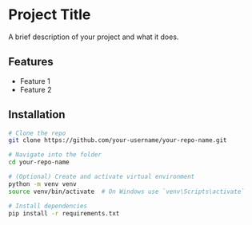 # Project Title

A brief description of your project and what it does.

## Features
- Feature 1
- Feature 2

## Installation

```bash
# Clone the repo
git clone https://github.com/your-username/your-repo-name.git

# Navigate into the folder
cd your-repo-name

# (Optional) Create and activate virtual environment
python -m venv venv
source venv/bin/activate  # On Windows use `venv\Scripts\activate`

# Install dependencies
pip install -r requirements.txt
